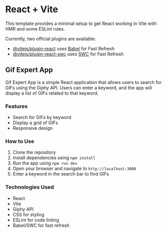 # React + Vite

This template provides a minimal setup to get React working in Vite with HMR and some ESLint rules.

Currently, two official plugins are available:

- [@vitejs/plugin-react](https://github.com/vitejs/vite-plugin-react/blob/main/packages/plugin-react/README.md) uses [Babel](https://babeljs.io/) for Fast Refresh
- [@vitejs/plugin-react-swc](https://github.com/vitejs/vite-plugin-react-swc) uses [SWC](https://swc.rs/) for Fast Refresh
## Gif Expert App

Gif Expert App is a simple React application that allows users to search for GIFs using the Giphy API. Users can enter a keyword, and the app will display a list of GIFs related to that keyword.

### Features

- Search for GIFs by keyword
- Display a grid of GIFs
- Responsive design

### How to Use

1. Clone the repository
2. Install dependencies using `npm install`
3. Run the app using `npm run dev`
4. Open your browser and navigate to `http://localhost:3000`
5. Enter a keyword in the search bar to find GIFs

### Technologies Used

- React
- Vite
- Giphy API
- CSS for styling
- ESLint for code linting
- Babel/SWC for fast refresh